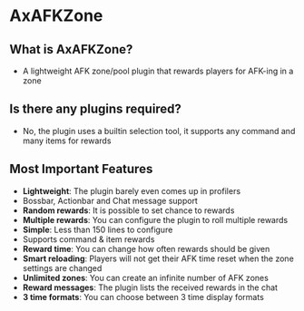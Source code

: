 # AxAFKZone

## What is AxAFKZone?
- A lightweight AFK zone/pool plugin that rewards players for AFK-ing in a zone

## Is there any plugins required?
- No, the plugin uses a builtin selection tool, it supports any command and many items for rewards

## Most Important Features
* **Lightweight**: The plugin barely even comes up in profilers
* Bossbar, Actionbar and Chat message support
* **Random rewards**: It is possible to set chance to rewards
* **Multiple rewards**: You can configure the plugin to roll multiple rewards
* **Simple**: Less than 150 lines to configure
* Supports command & item rewards
* **Reward time**: You can change how often rewards should be given
* **Smart reloading**: Players will not get their AFK time reset when the zone settings are changed
* **Unlimited zones**: You can create an infinite number of AFK zones
* **Reward messages**: The plugin lists the received rewards in the chat
* **3 time formats**: You can choose between 3 time display formats
